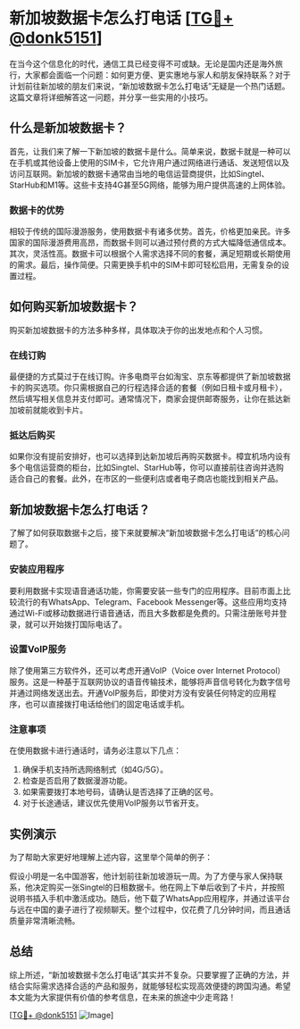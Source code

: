 # 新加坡数据卡怎么打电话 [[TG💪+ @donk5151](https://t.me/s/donk5151)]

在当今这个信息化的时代，通信工具已经变得不可或缺。无论是国内还是海外旅行，大家都会面临一个问题：如何更方便、更实惠地与家人和朋友保持联系？对于计划前往新加坡的朋友们来说，“新加坡数据卡怎么打电话”无疑是一个热门话题。这篇文章将详细解答这一问题，并分享一些实用的小技巧。

## 什么是新加坡数据卡？

首先，让我们来了解一下新加坡的数据卡是什么。简单来说，数据卡就是一种可以在手机或其他设备上使用的SIM卡，它允许用户通过网络进行通话、发送短信以及访问互联网。新加坡的数据卡通常由当地的电信运营商提供，比如Singtel、StarHub和M1等。这些卡支持4G甚至5G网络，能够为用户提供高速的上网体验。

### 数据卡的优势

相较于传统的国际漫游服务，使用数据卡有诸多优势。首先，价格更加亲民。许多国家的国际漫游费用高昂，而数据卡则可以通过预付费的方式大幅降低通信成本。其次，灵活性高。数据卡可以根据个人需求选择不同的套餐，满足短期或长期使用的需求。最后，操作简便。只需更换手机中的SIM卡即可轻松启用，无需复杂的设置过程。

## 如何购买新加坡数据卡？

购买新加坡数据卡的方法多种多样，具体取决于你的出发地点和个人习惯。

### 在线订购

最便捷的方式莫过于在线订购。许多电商平台如淘宝、京东等都提供了新加坡数据卡的购买选项。你只需根据自己的行程选择合适的套餐（例如日租卡或月租卡），然后填写相关信息并支付即可。通常情况下，商家会提供邮寄服务，让你在抵达新加坡前就能收到卡片。

### 抵达后购买

如果你没有提前安排好，也可以选择到达新加坡后再购买数据卡。樟宜机场内设有多个电信运营商的柜台，比如Singtel、StarHub等，你可以直接前往咨询并选购适合自己的套餐。此外，在市区的一些便利店或者电子商店也能找到相关产品。

## 新加坡数据卡怎么打电话？

了解了如何获取数据卡之后，接下来就要解决“新加坡数据卡怎么打电话”的核心问题了。

### 安装应用程序

要利用数据卡实现语音通话功能，你需要安装一些专门的应用程序。目前市面上比较流行的有WhatsApp、Telegram、Facebook Messenger等。这些应用均支持通过Wi-Fi或移动数据进行语音通话，而且大多数都是免费的。只需注册账号并登录，就可以开始拨打国际电话了。

### 设置VoIP服务

除了使用第三方软件外，还可以考虑开通VoIP（Voice over Internet Protocol）服务。这是一种基于互联网协议的语音传输技术，能够将声音信号转化为数字信号并通过网络发送出去。开通VoIP服务后，即使对方没有安装任何特定的应用程序，也可以直接拨打电话给他们的固定电话或手机。

### 注意事项

在使用数据卡进行通话时，请务必注意以下几点：
1. 确保手机支持所选网络制式（如4G/5G）。
2. 检查是否启用了数据漫游功能。
3. 如果需要拨打本地号码，请确认是否选择了正确的区号。
4. 对于长途通话，建议优先使用VoIP服务以节省开支。

## 实例演示

为了帮助大家更好地理解上述内容，这里举个简单的例子：

假设小明是一名中国游客，他计划前往新加坡游玩一周。为了方便与家人保持联系，他决定购买一张Singtel的日租数据卡。他在网上下单后收到了卡片，并按照说明书插入手机中激活成功。随后，他下载了WhatsApp应用程序，并通过该平台与远在中国的妻子进行了视频聊天。整个过程中，仅花费了几分钟时间，而且通话质量非常清晰流畅。

## 总结

综上所述，“新加坡数据卡怎么打电话”其实并不复杂。只要掌握了正确的方法，并结合实际需求选择合适的产品和服务，就能够轻松实现高效便捷的跨国沟通。希望本文能为大家提供有价值的参考信息，在未来的旅途中少走弯路！

[[TG💪+ @donk5151](https://t.me/s/donk5151) ![Image](https://i.postimg.cc/rwNCRYN7/Snipaste-2025-04-30-17-27-05.png)]